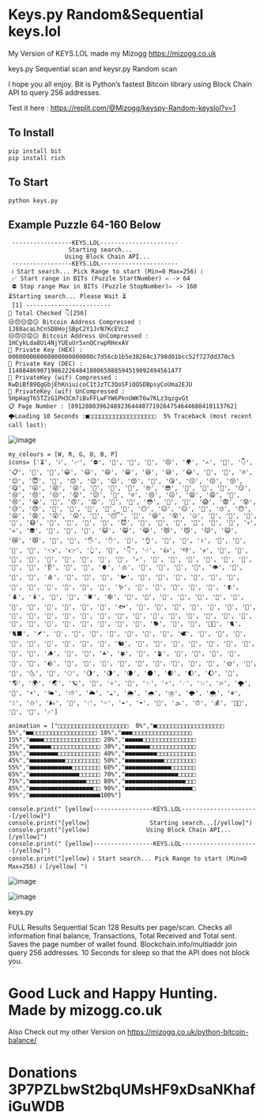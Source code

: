 # Keys.py Random&Sequential keys.lol

My Version of KEYS.LOL made my Mizogg https://mizogg.co.uk

keys.py Sequential scan and keysr.py Random scan

I hope you all enjoy. Bit is Python’s fastest Bitcoin library using Block Chain API to query 256 addresses.

Test it here : https://replit.com/@Mizogg/keyspy-Random-keyslol?v=1

## To Install
```
pip install bit
pip install rich
```
## To Start
```
python keys.py
```
## Example Puzzle 64-160 Below
```
 -----------------KEYS.LOL----------------------
                 Starting search...
                Using Block Chain API...
 -----------------KEYS.LOL----------------------
 ℹ️ Start search... Pick Range to start (Min=0 Max=256) ℹ️
 ✅ Start range in BITs (Puzzle StartNumber) ✍️ -> 64
 ⛔️ Stop range Max in BITs (Puzzle StopNumber)✍️ -> 160
⏳Starting search... Please Wait ⏳
 [1] ------------------------
🔁 Total Checked 👇[256]
😒😞😔😟😕 Bitcoin Address Compressed : 1J88acaLhCnSD8HojSBpC2Y1JrN7KcEVcZ
😒😞😔😟😕 Bitcoin Address UnCompressed : 1HCykLda8Ui4NjYUEuUr5xnQCrwpRHexAV
🔑 Private Key (HEX) : 000000000000000000000000c7d56cb1b5e38264c1798d01bcc52f727dd370c5
🔑 Private Key (DEC) : 1140848690719862226484188065888594519092494561477
🔑 PrivateKey (wif) Compressed : KwDiBf89QgGbjEhKniuicoC1tJzTC3QoSFiQQSDBpsyCoUma2EJU
🔑 PrivateKey (wif) UnCompressed : 5HpHagT65TZzG1PH3Cm7iBvFFLwFYW6PknUWKT6w7KLz3qzgvGt
📋 Page Number : [8912880396248923644407719264754644680410113762]
🌩Loading 10 Seconds :■□□□□□□□□□□□□□□□□□□□  5% Traceback (most recent call last):
```
![image](https://user-images.githubusercontent.com/88630056/144724892-2c4b22ad-677c-478f-84bf-aaa99efaa0b1.png)
```
my_colours = [W, R, G, O, B, P]
icons= ['⏳', 'ℹ️', '✅', '⛔️', '🔁', '🔑', '💸', '😔', '🌍', '✍️', '🚌', '👇', '📋', '📣', '🤩','😀', '😃', '😄', '😁', '😆', '😅', '😂', '🤣', '🥲', '☺️', '😊', '😇', '🙂', '🙃', '😉', '😌', '😍', '🥰', '😘', '😗', '😙', '😚', '😋', '😛', '😝', '😜', '🤪', '🤨', '🧐', '🤓', '😎', '🥸', '🤩', '🥳', '😏', '😒', '😞', '😔', '😟', '😕', '🙁', '☹️', '😣', '😖', '😫', '😩', '🥺', '😢', '😭', '😤', '😠', '😡', '🤬', '🤯', '😳', '🥵', '🥶', '😱', '😨', '😰', '😥', '😓', '🤗', '🤔', '🤭', '🤫', '🤥', '😶', '😐', '😑', '😬', '🙄', '😯', '😦', '😧', '😮', '😲', '🥱', '😴', '🤤', '😪', '😵', '🤐', '🥴', '🤢', '🤮', '🤧', '😷', '🤒', '🤕', '🤑', '🤠', '😈', '👿', '👹', '👺', '🤡', '💩', '👻', '💀', '☠️', '👽', '👾', '🤖', '🎃', '😺', '😸', '😹', '😻', '😼', '😽', '🙀', '😿', '😾', '👋', '🤚', '🖐', '✋', '🖖', '👌', '🤌', '🤏', '✌️', '🤞', '🤟', '🤘', '🤙', '👈', '👉', '👆', '🖕', '👇', '☝️', '👍', '👎', '✊', '👊', '🤛', '🤜', '👏', '🙌', '👐', '🤲', '🤝', '🙏', '✍️', '💅', '🤳', '💪', '🦾', '🦵', '🦿', '🦶', '👣', '👂', '🦻', '👃', '🫀', '🫁', '🧠', '🦷', '🦴', '👀', '👁', '👅', '👄', '💋', '🩸', '🐒', '🐔', '🐧', '🐦', '🐤', '🐣', '🐥', '🦆', '🦅', '🦉', '🦇', '🐺', '🐗', '🐴', '🦄', '🐝', '🪱', '🐛', '🦋', '🐌', '🐞', '🐜', '🪰', '🪲', '🪳', '🦟', '🦗', '🕷', '🕸', '🦂', '🐢', '🐍', '🦎', '🦖', '🦕', '🐙', '🦑', '🦐', '🦞', '🦀', '🐡', '🐠', '🐟', '🐬', '🐳', '🐋', '🦈', '🐊', '🐅', '🐆', '🦓', '🦍', '🦧', '🦣', '🐘', '🦛', '🦏', '🐪', '🐫', '🦒', '🦘', '🦬', '🐃', '🐂', '🐄', '🐎', '🐖', '🐏', '🐑', '🦙', '🐐', '🦌', '🐕', '🐩', '🦮', '🐕‍🦺', '🐈', '🐈‍⬛', '🪶', '🐓', '🦃', '🦤', '🦚', '🦜', '🦢', '🦩', '🕊', '🐇', '🦝', '🦨', '🦡', '🦫', '🦦', '🦥', '🐁', '🐀', '🐿', '🦔', '🐾', '🐉', '🐲', '🌵', '🎄', '🌲', '🌳', '🌴', '🪵', '🌱', '🌿', '☘️', '🍀', '🎍', '🪴', '🎋', '🍃', '🍂', '🍁', '🍄', '🐚', '🪨', '🌾', '💐', '🌷', '🌹', '🥀', '🌺', '🌸', '🌼', '🌻', '🌞', '🌝', '🌛', '🌜', '🌚', '🌕', '🌖', '🌗', '🌘', '🌑', '🌒', '🌓', '🌔', '🌙', '🌎', '🌍', '🌏', '🪐', '💫', '⭐️', '🌟', '✨', '⚡️', '☄️', '💥', '🔥', '🌪', '🌈', '☀️', '🌤', '⛅️', '🌥', '☁️', '🌦', '🌧', '⛈', '🌩', '🌨', '❄️', '☃️', '⛄️', '🌬', '💨', '💧', '💦', '☔️', '☂️', '🌊', '🌫', '⏰', '💰', '🎅🏻', '🎄', '🎁', '🎶']

animation = ["□□□□□□□□□□□□□□□□□□□□  0%","■□□□□□□□□□□□□□□□□□□□  5%","■■□□□□□□□□□□□□□□□□□□ 10%","■■■□□□□□□□□□□□□□□□□□ 15%","■■■■□□□□□□□□□□□□□□□□ 20%","■■■■■□□□□□□□□□□□□□□□ 25%","■■■■■■□□□□□□□□□□□□□□ 30%","■■■■■■■□□□□□□□□□□□□□ 35%","■■■■■■■■□□□□□□□□□□□□ 40%","■■■■■■■■■□□□□□□□□□□□ 45%","■■■■■■■■■■□□□□□□□□□□ 50%","■■■■■■■■■■■□□□□□□□□□ 55%","■■■■■■■■■■■■□□□□□□□□ 60%","■■■■■■■■■■■■■□□□□□□□ 65%","■■■■■■■■■■■■■■□□□□□□ 70%","■■■■■■■■■■■■■■■□□□□□ 75%","■■■■■■■■■■■■■■■■□□□□ 80%","■■■■■■■■■■■■■■■■■□□□ 85%","■■■■■■■■■■■■■■■■■■□□ 90%","■■■■■■■■■■■■■■■■■■■□ 95%","■■■■■■■■■■■■■■■■■■■■100%"]
```
```
console.print(" [yellow]-----------------KEYS.LOL----------------------[/yellow]")
console.print("[yellow]                 Starting search...[/yellow]")
console.print("[yellow]                Using Block Chain API...[/yellow]")
console.print(" [yellow]-----------------KEYS.LOL----------------------[/yellow]")
console.print("[yellow] ℹ️ Start search... Pick Range to start (Min=0 Max=256) ℹ️ [/yellow] ")
```
![image](https://user-images.githubusercontent.com/88630056/144724912-18792767-1d49-4e53-aa2b-394edaae9a38.png)


![image](https://user-images.githubusercontent.com/88630056/144724934-a2686ccc-9aa1-499e-bbd8-c1a5aadaa804.png)

keys.py

FULL Results Sequential Scan 128 Results per page/scan. Checks all information final balance, Transactions, Total Received and Total sent. Saves the page number of wallet found. Blockchain.info/multiaddr join query 256 addresses. 10 Seconds for sleep so that the API does not block you. 
# Good Luck and Happy Hunting. Made by mizogg.co.uk

Also Check out my other Version on https://mizogg.co.uk/python-bitcoin-balance/


# Donations 3P7PZLbwSt2bqUMsHF9xDsaNKhafiGuWDB 
